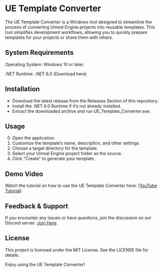 # UE Template Converter
The UE Template Converter is a Windows tool designed to streamline the process of converting Unreal Engine projects into reusable templates. This tool simplifies development workflows, allowing you to quickly prepare templates for your projects or share them with others.

## System Requirements
Operating System: Windows 10 or later.

.NET Runtime: .NET 6.0 (Download here)

## Installation
- Download the latest release from the Releases Section of this repository.
- Install the .NET 6.0 Runtime if it’s not already installed.
- Extract the downloaded archive and run UE_Template_Converter.exe.

## Usage
0. Open the application.
1. Customize the template’s name, description, and other settings.
2. Choose a target directory for the template.
3. Select your Unreal Engine project folder as the source.
4. Click "Create" to generate your template.

## Demo Video
Watch the tutorial on how to use the UE Template Converter here: ([YouTube Tutorial](https://www.youtube.com/watch?v=q3gSiCbERK0))


## Feedback & Support
If you encounter any issues or have questions, join the discussion on our Discord server: [Join Here](https://discord.gg/awCDbpGMyY).

## License
This project is licensed under the MIT License. See the LICENSE file for details.

Enjoy using the UE Template Converter! 
